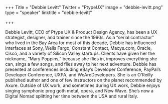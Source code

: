 +++
Title = "Debbie Levitt"
Twitter = "PtypeUX"
image = "debbie-levitt.png"
type = "speaker"
linktitle = "debbie-levitt"

+++

Debbie Levitt, CEO of Ptype UX & Product Design Agency, has been a UX strategist, designer, and trainer since the 1990s. As a “serial contractor” who lived in the Bay Area for most of this decade, Debbie has influenced interfaces at Sony, Wells Fargo, Constant Contact, Macys.com, Oracle, Cisco, and a variety of Silicon Valley startups. Clients have given her the nickname, “Mary Poppins,” because she flies in, improves everything she can, sings a few songs, and flies away to her next adventure. Debbie has presented at conferences including eBay’s Developer Conference, PayPal’s Developer Conference, UXPA, and WeAreDevelopers. She is an O’Reilly published author and one of few instructors on the planet recommended by Axure. Outside of UX work, and sometimes during UX work, Debbie enjoys singing symphonic prog goth metal, opera, and New Wave. She’s now a Digital Nomad splitting her time between the USA and rural Italy.
